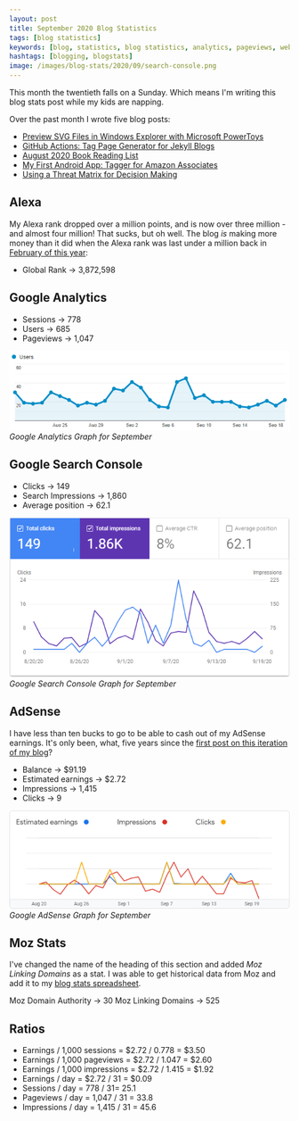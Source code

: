 ```yaml
---
layout: post
title: September 2020 Blog Statistics
tags: [blog statistics]
keywords: [blog, statistics, blog statistics, analytics, pageviews, webmaster, webmaster tools, alexa, google]
hashtags: [blogging, blogstats]
image: /images/blog-stats/2020/09/search-console.png
---
```


This month the twentieth falls on a Sunday. Which means I'm writing this blog stats post while my kids are napping.

Over the past month I wrote five blog posts:

* [Preview SVG Files in Windows Explorer with Microsoft PowerToys](https://www.joehxblog.com/preview-svg-files-in-windows-explorer-with-microsoft-powertoys/)
* [GitHub Actions: Tag Page Generator for Jekyll Blogs](https://www.joehxblog.com/github-actions-tag-page-generator-for-jekyll-blogs/)
* [August 2020 Book Reading List](https://www.joehxblog.com/august-2020-book-reading-list/)
* [My First Android App: Tagger for Amazon Associates](https://www.joehxblog.com/my-first-android-app-tagger-for-amazon-associates/)
* [Using a Threat Matrix for Decision Making](https://www.joehxblog.com/using-a-threat-matrix-for-decision-making/)

## Alexa

My Alexa rank dropped over a million points, and is now over three million - and almost four million! That sucks, but oh well. The blog *is* making more money than it did when the Alexa rank was last under a million back in [February of this year](https://www.joehxblog.com/february-2020-blog-statistics/):

* Global Rank &rarr; 3,872,598

## Google Analytics

* Sessions &rarr; 778
* Users &rarr; 685
* Pageviews &rarr; 1,047

![Google Analytics Graph for September](/images/blog-stats/2020/09/stats.png)
*Google Analytics Graph for September*

## Google Search Console

* Clicks &rarr; 149
* Search Impressions &rarr; 1,860
* Average position &rarr; 62.1

![Google Search Console Graph for September](/images/blog-stats/2020/09/search-console.png)
*Google Search Console Graph for September*

## AdSense

I have less than ten bucks to go to be able to cash out of my AdSense earnings. It's only been, what, five years since the [first post on this iteration of my blog](https://www.joehxblog.com/java_se7_certificate/)?

* Balance &rarr; $91.19
* Estimated earnings &rarr; $2.72
* Impressions &rarr; 1,415
* Clicks &rarr; 9

![Google AdSense Graph for September](/images/blog-stats/2020/09/adsense.png)
*Google AdSense Graph for September*

## Moz Stats

I've changed the name of the heading of this section and added *Moz Linking Domains* as a stat. I was able to get historical data from Moz and add it to my [blog stats spreadsheet](https://github.com/hendrixjoseph/hendrixjoseph.github.io/blob/master/_data/blog-stats.csv).

Moz Domain Authority &rarr; 30
Moz Linking Domains &rarr; 525

## Ratios

* Earnings / 1,000 sessions = $2.72 / 0.778 = $3.50
* Earnings / 1,000 pageviews = $2.72 / 1.047 = $2.60
* Earnings / 1,000 impressions = $2.72 / 1.415 = $1.92
* Earnings / day = $2.72 / 31 = $0.09
* Sessions / day = 778 / 31= 25.1
* Pageviews / day = 1,047 / 31 = 33.8
* Impressions / day = 1,415 / 31 = 45.6